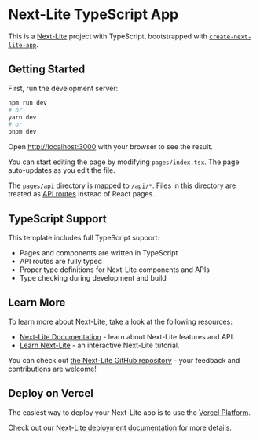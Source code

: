 # Next-Lite TypeScript App

This is a [Next-Lite](https://github.com/Nom-nom-hub/next-lite-main) project with TypeScript, bootstrapped with [`create-next-lite-app`](https://github.com/Nom-nom-hub/next-lite-main/tree/main/packages/create-next-lite-app).

## Getting Started

First, run the development server:

```bash
npm run dev
# or
yarn dev
# or
pnpm dev
```

Open [http://localhost:3000](http://localhost:3000) with your browser to see the result.

You can start editing the page by modifying `pages/index.tsx`. The page auto-updates as you edit the file.

The `pages/api` directory is mapped to `/api/*`. Files in this directory are treated as [API routes](https://github.com/Nom-nom-hub/next-lite-main/wiki/api-routes) instead of React pages.

## TypeScript Support

This template includes full TypeScript support:

- Pages and components are written in TypeScript
- API routes are fully typed
- Proper type definitions for Next-Lite components and APIs
- Type checking during development and build

## Learn More

To learn more about Next-Lite, take a look at the following resources:

- [Next-Lite Documentation](https://github.com/Nom-nom-hub/next-lite-main/wiki) - learn about Next-Lite features and API.
- [Learn Next-Lite](https://github.com/Nom-nom-hub/next-lite-main/tree/main/examples) - an interactive Next-Lite tutorial.

You can check out [the Next-Lite GitHub repository](https://github.com/Nom-nom-hub/next-lite-main) - your feedback and contributions are welcome!

## Deploy on Vercel

The easiest way to deploy your Next-Lite app is to use the [Vercel Platform](https://vercel.com/new).

Check out our [Next-Lite deployment documentation](https://github.com/Nom-nom-hub/next-lite-main/wiki/deployment) for more details.
